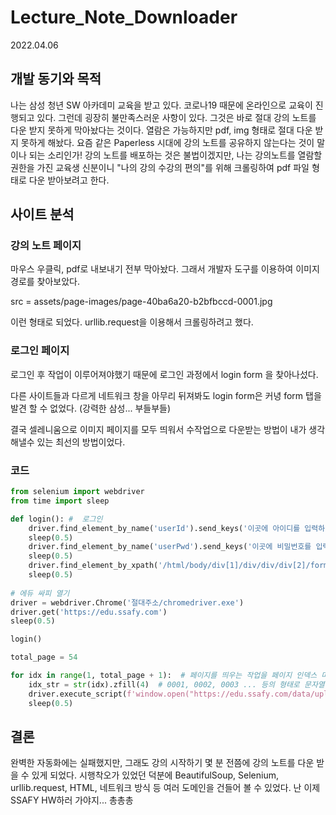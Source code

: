 # Lecture_Note_Downloader

2022.04.06

## 개발 동기와 목적

나는 삼성 청년 SW 아카데미 교육을 받고 있다. 코로나19 때문에 온라인으로 교육이 진행되고 있다. 그런데 굉장히 불만족스러운 사항이 있다. 그것은 바로 절대 강의 노트를 다운 받지 못하게 막아놨다는 것이다. 열람은 가능하지만 pdf, img 형태로 절대 다운 받지 못하게 해놨다. 요즘 같은 Paperless 시대에 강의 노트를 공유하지 않는다는 것이 말이나 되는 소리인가! 강의 노트를 배포하는 것은 불법이겠지만, 나는 강의노트를 열람할 권한을 가진 교육생 신분이니 "나의 강의 수강의 편의"를 위해 크롤링하여 pdf 파일 형태로 다운 받아보려고 한다.



## 사이트 분석

### 강의 노트 페이지

마우스 우클릭, pdf로 내보내기 전부 막아놨다. 그래서 개발자 도구를 이용하여 이미지 경로를 찾아보았다.

src = assets/page-images/page-40ba6a20-b2bfbccd-0001.jpg

이런 형태로 되었다. urllib.request을 이용해서 크롤링하려고 했다.



### 로그인 페이지

로그인 후 작업이 이루어져야했기 때문에 로그인 과정에서 login form 을 찾아나섰다.

다른 사이트들과 다르게 네트워크 창을 아무리 뒤져봐도 login form은 커녕 form 탭을 발견 할 수 없었다. (강력한 삼성... 부들부들)

결국 셀레니움으로 이미지 페이지를 모두 띄워서 수작업으로 다운받는 방법이 내가 생각해낼수 있는 최선의 방법이었다.



### 코드

```python
from selenium import webdriver
from time import sleep

def login(): #  로그인
    driver.find_element_by_name('userId').send_keys('이곳에 아이디를 입력하면 됩니다')
    sleep(0.5)
    driver.find_element_by_name('userPwd').send_keys('이곳에 비밀번호를 입력하면 됩니다')
    sleep(0.5)
    driver.find_element_by_xpath('/html/body/div[1]/div/div/div[2]/form/div/div[2]/div[3]/a').click()
    sleep(0.5)
    
# 에듀 싸피 열기
driver = webdriver.Chrome('절대주소/chromedriver.exe')
driver.get('https://edu.ssafy.com')
sleep(0.5)

login()

total_page = 54

for idx in range(1, total_page + 1):  # 페이지를 띄우는 작업을 페이지 인덱스 마다 반복
    idx_str = str(idx).zfill(4)  # 0001, 0002, 0003 ... 등의 형태로 문자열을 변환
    driver.execute_script(f'window.open("https://edu.ssafy.com/data/upload_files/crossUpload/openLrn/ebook/unzip/A2022040610595166300/assets/page-images/page-9aa9a3c9-51dc16b0-{idx_str}");')  #자바 스크립트 형태로 새 탭을 띄워 주는 형식
    sleep(0.5)
```



## 결론

완벽한 자동화에는 실패했지만, 그래도 강의 시작하기 몇 분 전쯤에 강의 노트를 다운 받을 수 있게 되었다. 시행착오가 있었던 덕분에 BeautifulSoup, Selenium, urllib.request, HTML, 네트워크 방식 등 여러 도메인을 건들어 볼 수 있었다. 난 이제 SSAFY HW하러 가야지... 총총총